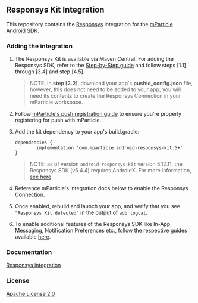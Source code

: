 ## Responsys Kit Integration



This repository contains the [Responsys](https://docs.oracle.com/cloud/latest/marketingcs_gs/OMCFB/) integration for the [mParticle Android SDK](https://github.com/mParticle/mparticle-android-sdk).

### Adding the integration
1. The Responsys Kit is available via Maven Central. For adding the Responsys SDK, refer to  the [Step-by-Step guide](https://docs.oracle.com/en/cloud/saas/marketing/responsys-develop-mobile/android/step-by-step/) and follow steps [1.1] through [3.4] and step [4.5].

    >
	> NOTE: In **step [2.2]**, download your app's **pushio_config.json** file, however, this does not need to be added to your app, you will need its contents to create the Responsys Connection in your mParticle workspace.
    >

2. Follow [mParticle's push registration guide](https://docs.mparticle.com/developers/sdk/android/push-notifications#register-for-push-notifications) to ensure you're properly registering for push with mParticle.

3. Add the kit dependency to your app's build.gradle:
    ```
    dependencies {
    		implementation 'com.mparticle:android-responsys-kit:5+'
    }
    ```
    >
    > NOTE: as of version `android-responsys-kit` version 5.12.11, the Responsys SDK (v6.4.4) requires AndroidX. For more information, [see here](https://developer.android.com/jetpack/androidx/migrate)
    >
4. Reference mParticle's integration docs below to enable the Responsys Connection.
5. Once enabled, rebuild and launch your app, and verify that you see `"Responsys Kit detected"` in the output of `adb logcat`.
6. To enable additional features of the Responsys SDK like In-App Messaging, Notification Preferences etc., follow the respective guides available [here](https://docs.oracle.com/cloud/latest/marketingcs_gs/OMCFB/android/).



### Documentation

[Responsys integration](https://docs.mparticle.com/integrations/oracle-responsys/)

### License

[Apache License 2.0](http://www.apache.org/licenses/LICENSE-2.0)  
